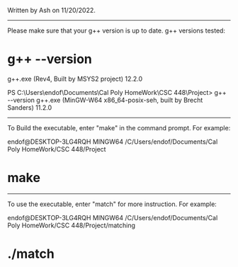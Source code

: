 Written by Ash on 11/20/2022. 

_______________________________________________________
Please make sure that your g++ version is up to date.
g++ versions tested:

# g++ --version
g++.exe (Rev4, Built by MSYS2 project) 12.2.0

PS C:\Users\endof\Documents\Cal Poly HomeWork\CSC 448\Project> g++ --version
g++.exe (MinGW-W64 x86_64-posix-seh, built by Brecht Sanders) 11.2.0

_______________________________________________________
To Build the executable, enter "make" in the command prompt. 
For example:

endof@DESKTOP-3LG4RQH MINGW64 /C/Users/endof/Documents/Cal Poly HomeWork/CSC 448/Project
# make


_______________________________________________________
To use the executable, enter "match" for more instruction. For example:

endof@DESKTOP-3LG4RQH MINGW64 /C/Users/endof/Documents/Cal Poly HomeWork/CSC 448/Project/matching
# ./match


